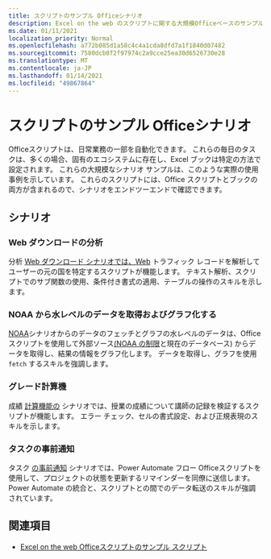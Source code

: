 ```yaml
---
title: スクリプトのサンプル Officeシナリオ
description: Excel on the web のスクリプトに関する大規模Officeベースのサンプルの説明です。
ms.date: 01/11/2021
localization_priority: Normal
ms.openlocfilehash: a772b085d1a58c4c4a1cda8dfd7a1f1840d07482
ms.sourcegitcommit: 7580dcb8f2f97974c2a9cce25ea30d6526730e28
ms.translationtype: MT
ms.contentlocale: ja-JP
ms.lasthandoff: 01/14/2021
ms.locfileid: "49867864"
---
```

# <a name="sample-scenarios-for-office-scripts"></a>スクリプトのサンプル Officeシナリオ

Officeスクリプトは、日常業務の一部を自動化できます。 これらの毎日のタスクは、多くの場合、固有のエコシステムに存在し、Excel ブックは特定の方法で設定されます。 これらの大規模なシナリオ サンプルは、このような実際の使用事例を示しています。 これらのスクリプトには、Office スクリプトとブックの両方が含まれるので、シナリオをエンドツーエンドで確認できます。

## <a name="scenarios"></a>シナリオ

### <a name="analyze-web-downloads"></a>Web ダウンロードの分析

分析 [Web ダウンロード シナリオでは、Web](analyze-web-downloads.md) トラフィック レコードを解析してユーザーの元の国を特定するスクリプトが機能します。 テキスト解析、スクリプトでのサブ関数の使用、条件付き書式の適用、テーブルの操作のスキルを示します。

### <a name="fetch-and-graph-water-level-data-from-noaa"></a>NOAA から水レベルのデータを取得およびグラフ化する

[NOAA](noaa-data-fetch.md)シナリオからのデータのフェッチとグラフの水レベルのデータは、Office スクリプトを使用して外部ソース[(NOAA の制限](https://tidesandcurrents.noaa.gov/)と現在のデータベース) からデータを取得し、結果の情報をグラフ化します。 データを取得し、グラフを使用 `fetch` するスキルを強調します。

### <a name="grade-calculator"></a>グレード計算機

成績 [計算機能の](grade-calculator.md) シナリオでは、授業の成績について講師の記録を検証するスクリプトが機能します。 エラー チェック、セルの書式設定、および正規表現のスキルを示します。

### <a name="task-reminders"></a>タスクの事前通知

タスク [の事前通知](task-reminders.md) シナリオでは、Power Automate フロー Officeスクリプトを使用して、プロジェクトの状態を更新するリマインダーを同僚に送信します。 Power Automate の統合と、スクリプトとの間でのデータ転送のスキルが強調されています。

## <a name="see-also"></a>関連項目

- [Excel on the web Officeスクリプトのサンプル スクリプト](../excel-samples.md)
